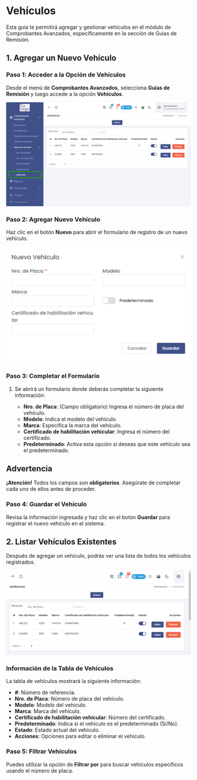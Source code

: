 # Vehículos 

Esta guía te permitirá agregar y gestionar vehículos en el módulo de Comprobantes Avanzados, específicamente en la sección de Guías de Remisión.  

## 1. Agregar un Nuevo Vehículo  

### Paso 1: Acceder a la Opción de Vehículos  

Desde el menú de **Comprobantes Avanzados**, selecciona **Guías de Remisión** y luego accede a la opción **Vehículos**.  

![Sección de Vehículos](img/seccion_vehiculos.jpg)  

### Paso 2: Agregar Nuevo Vehículo  

Haz clic en el botón **Nuevo** para abrir el formulario de registro de un nuevo vehículo.  

![Nuevo Vehículo](img/nuevo_vehiculo.jpg)  

### Paso 3: Completar el Formulario  

1. Se abrirá un formulario donde deberás completar la siguiente información:  

   - **Nro. de Placa**: (Campo obligatorio) Ingresa el número de placa del vehículo.  
   - **Modelo**: Indica el modelo del vehículo.  
   - **Marca**: Especifica la marca del vehículo.  
   - **Certificado de habilitación vehicular**: Ingresa el número del certificado.  
   - **Predeterminado**: Activa esta opción si deseas que este vehículo sea el predeterminado.  

## Advertencia  

**¡Atención!** Todos los campos son **obligatorios**. Asegúrate de completar cada uno de ellos antes de proceder.  

### Paso 4: Guardar el Vehículo  

Revisa la información ingresada y haz clic en el botón **Guardar** para registrar el nuevo vehículo en el sistema.  

## 2. Listar Vehículos Existentes  

Después de agregar un vehículo, podrás ver una lista de todos los vehículos registrados.  

![Listado de Vehículos](img/listado_vehiculos.jpg)  

### Información de la Tabla de Vehículos  

La tabla de vehículos mostrará la siguiente información:  

- **#**: Número de referencia.  
- **Nro. de Placa**: Número de placa del vehículo.  
- **Modelo**: Modelo del vehículo.  
- **Marca**: Marca del vehículo.  
- **Certificado de habilitación vehicular**: Número del certificado.  
- **Predeterminado**: Indica si el vehículo es el predeterminado (Sí/No).  
- **Estado**: Estado actual del vehículo.  
- **Acciones**: Opciones para editar o eliminar el vehículo.  

### Paso 5: Filtrar Vehículos  

Puedes utilizar la opción de **Filtrar por** para buscar vehículos específicos usando el número de placa.  


